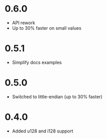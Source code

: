 0.6.0
=====

* API rework
* Up to 30% faster on small values

0.5.1
=====

* Simplify docs examples

0.5.0
=====

* Switched to little-endian (up to 30% faster)

0.4.0
=====

* Added u128 and i128 support
